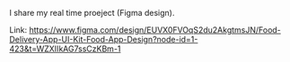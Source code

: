 I share my real time proeject (Figma design).

Link: https://www.figma.com/design/EUVX0FVOqS2du2AkgtmsJN/Food-Delivery-App-UI-Kit-Food-App-Design?node-id=1-423&t=WZXIIkAG7ssCzKBm-1
